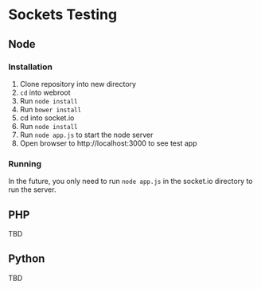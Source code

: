 # Sockets Testing

## Node

### Installation

1. Clone repository into new directory
2. `cd` into webroot 
3. Run `node install`
4. Run `bower install`
5. cd into socket.io 
6. Run `node install`
7. Run `node app.js` to start the node server
8. Open browser to http://localhost:3000 to see test app

### Running

In the future, you only need to run `node app.js` in the socket.io directory to run the server.

## PHP
TBD

## Python
TBD